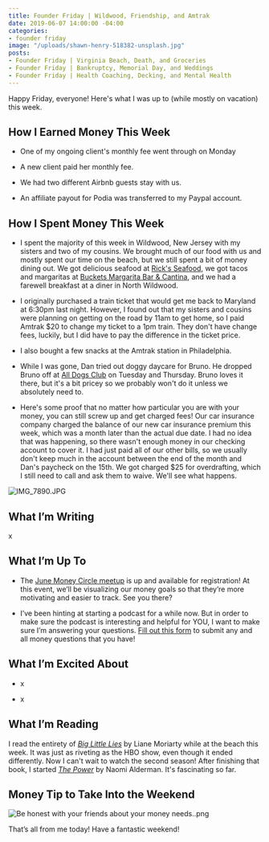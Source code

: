 ```yaml
---
title: Founder Friday | Wildwood, Friendship, and Amtrak
date: 2019-06-07 14:00:00 -04:00
categories:
- founder friday
image: "/uploads/shawn-henry-518382-unsplash.jpg"
posts:
- Founder Friday | Virginia Beach, Death, and Groceries
- Founder Friday | Bankruptcy, Memorial Day, and Weddings
- Founder Friday | Health Coaching, Decking, and Mental Health
---
```


Happy Friday, everyone! Here's what I was up to (while mostly on vacation) this week.

## **How I Earned Money This Week**

* One of my ongoing client's monthly fee went through on Monday

* A new client paid her monthly fee.

* We had two different Airbnb guests stay with us. 

* An affiliate payout for Podia was transferred to my Paypal account.

## **How I Spent Money This Week**

* I spent the majority of this week in Wildwood, New Jersey with my sisters and two of my cousins. We brought much of our food with us and mostly spent our time on the beach, but we still spent a bit of money dining out. We got delicious seafood at [Rick's Seafood](http://www.ricks-seafood.com/), we got tacos and margaritas at [Buckets Margarita Bar & Cantina](http://bucketsstoneharbor.com/), and we had a farewell breakfast at a diner in North Wildwood.  

* I originally purchased a train ticket that would get me back to Maryland at 6:30pm last night. However, I found out that my sisters and cousins were planning on getting on the road by 11am to get home, so I paid Amtrak $20 to change my ticket to a 1pm train. They don't have change fees, luckily, but I did have to pay the difference in the ticket price.

* I also bought a few snacks at the Amtrak station in Philadelphia.

* While I was gone, Dan tried out doggy daycare for Bruno. He dropped Bruno off at [All Dogs Club](https://www.alldogsclub.com/) on Tuesday and Thursday. Bruno loves it there, but it's a bit pricey so we probably won't do it unless we absolutely need to. 

* Here's some proof that no matter how particular you are with your money, you can still screw up and get charged fees! Our car insurance company charged the balance of our new car insurance premium this week, which was a month later than the actual due date. I had no idea that was happening, so there wasn't enough money in our checking account to cover it. I had just paid all of our other bills, so we usually don't keep much in the account between the end of the month and Dan's paycheck on the 15th. We got charged $25 for overdrafting, which I still need to call and ask them to waive. We'll see what happens. 

![IMG_7890.JPG](/uploads/IMG_7890.JPG)

## **What I’m Writing**

x

## **What I’m Up To**

* The [June Money Circle meetup](https://www.eventbrite.com/e/money-circle-visualizing-your-money-goals-tickets-62153044429) is up and available for registration! At this event, we’ll be visualizing our money goals so that they’re more motivating and easier to track. See you there?

* I’ve been hinting at starting a podcast for a while now. But in order to make sure the podcast is interesting and helpful for YOU, I want to make sure I’m answering your questions. [Fill out this form](https://docs.google.com/forms/d/e/1FAIpQLSf75z5itnYO-XOLStoqY5FXwuf8YI37ye5OD21Wv7tBGAqIVQ/viewform?usp=sf_link) to submit any and all money questions that you have!

## **What I’m Excited About**

* x

* x

## **What I’m Reading**

I read the entirety of *[Big Little Lies](https://www.goodreads.com/book/show/19486412-big-little-lies)* by Liane Moriarty while at the beach this week. It was just as riveting as the HBO show, even though it ended differently. Now I can't wait to watch the second season! After finishing that book, I started *[The Power](https://www.goodreads.com/book/show/29751398-the-power?from_search=true)* by Naomi Alderman. It's fascinating so far. 

## **Money Tip to Take Into the Weekend**

![Be honest with your friends about your money needs..png](/uploads/Be%20honest%20with%20your%20friends%20about%20your%20money%20needs..png)

That’s all from me today! Have a fantastic weekend!